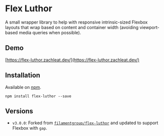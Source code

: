 # Flex Luthor

A small wrapper library to help with responsive intrinsic-sized Flexbox layouts that wrap based on content and container width (avoiding viewport-based media queries when possible).

## Demo

[https://flex-luthor.zachleat.dev/](https://flex-luthor.zachleat.dev/)

## Installation

Available on [npm](https://www.npmjs.com/package/@zachleat/flex-luthor).

```
npm install flex-luthor --save
```

## Versions

* `v3.0.0`: Forked from [`filamentgroup/flex-luthor`](https://github.com/filamentgroup/flex-luthor/) and updated to support Flexbox with `gap`.